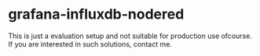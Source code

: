# grafana-influxdb-nodered

This is just a evaluation setup and not suitable for production use ofcourse. If you are interested in such solutions, contact me.
